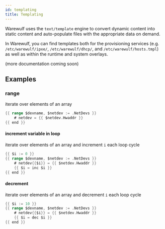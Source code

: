 ```yaml
---
id: templating
title: Templating
---
```


Warewulf uses the `text/template` engine to convert dynamic content into static content and auto-populate files with the appropriate data on demand.

In Warewulf, you can find templates both for the provisioning services (e.g. `/etc/warewulf/ipxe/`, `/etc/warewulf/dhcp/`, and `/etc/warewulf/hosts.tmpl`) as well as within the runtime and system overlays.

(more documentation coming soon)

## Examples

### range

iterate over elements of an array

```go
{{ range $devname, $netdev := .NetDevs }}
    # netdev = {{ $netdev.Hwaddr }}
{{ end }}
```

#### increment variable in loop

iterate over elements of an array and increment `i` each loop cycle

```go
{{ $i := 0 }}
{{ range $devname, $netdev := .NetDevs }}
    # netdev{{$i}} = {{ $netdev.Hwaddr }}
    {{ $i = inc $i }}
{{ end }}
```

#### decrement

iterate over elements of an array and decrement `i` each loop cycle

```go
{{ $i := 10 }}
{{ range $devname, $netdev := .NetDevs }}
    # netdev{{$i}} = {{ $netdev.Hwaddr }}
    {{ $i = dec $i }}
{{ end }}
```
